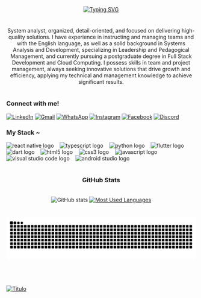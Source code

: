 <div align="center">
  <a href="https://git.io/typing-svg">
    <!-- <img src="https://readme-typing-svg.demolab.com?font=Fira+Code&weight=500&size=22&pause=1000&color=9B59B6&center=true&vCenter=true&random=false&width=524&lines=%E2%8A%B9+Welcome+to+my+profile!+%CB%99%E1%B5%95%CB%99+%E2%8A%B9+" alt="Typing SVG"> -->
    <img src="https://readme-typing-svg.demolab.com?font=Fira+Code&weight=500&size=22&pause=1000&color=9B59B6&center=true&vCenter=true&random=false&width=524&lines=Hello,+I'm+Diogo+Sales!" alt="Typing SVG">
  </a>
</div>

<!-- <img align="center" alt="" src="./src/header-gif.gif"> -->

#

<!-- <p align="center">Analista de sistemas organizado, detalhista e focado em entregar soluções de alta qualidade. Possuo experiência em
instruir e gerir equipes e com a língua inglesa, além de sólida formação em Análise e Desenvolvimento de Sistemas,
especialização em Liderança e Gestão Pedagógica e cursando pós-graduação em Desenvolvimento Full Stack e Cloud
Computing. Tenho habilidades em gerenciar equipes e projetos, sempre buscando soluções inovadoras que
impulsionem o crescimento e a eficiência, aplico meus conhecimentos técnicos e de gestão para alcançar resultados
expressivos.</p> -->

<p align="center">System analyst, organized, detail-oriented, and focused on delivering high-quality solutions. I have experience in instructing and managing teams and with the English language, as well as a solid background in Systems Analysis and Development, specializing in Leadership and Pedagogical Management, and currently pursuing a postgraduate degree in Full Stack Development and Cloud Computing. I possess skills in team and project management, always seeking innovative solutions that drive growth and efficiency, applying my technical and management knowledge to achieve significant results.</p>
  
#

<!-- <img align="right" alt="" height="190px" src="./src/study.gif"> -->

<h3 align="left">Connect with me!</h3>

[![LinkedIn](https://img.shields.io/badge/-LinkedIn-000000?style=for-the-badge&logo=linkedin&logoColor=9B59B6&color=000000)](https://www.linkedin.com/in/diogodobu/)
[![Gmail](https://img.shields.io/badge/-Gmail-000000?style=for-the-badge&logo=gmail&logoColor=9B59B6&color=000000)](mailto:diogodobu@gmail.com?subject=&body=)
[![WhatsApp](https://img.shields.io/badge/-WhatsApp-000000?style=for-the-badge&logo=whatsapp&logoColor=9B59B6&color=000000)](https://wa.me/5561984212998)
[![Instagram](https://img.shields.io/badge/-Instagram-000000?style=for-the-badge&logo=instagram&logoColor=9B59B6&color=000000)](https://www.instagram.com/_digsales/)
[![Facebook](https://img.shields.io/badge/-Facebook-000000?style=for-the-badge&logo=facebook&logoColor=9B59B6&color=000000)](https://www.facebook.com/diogo.sales.9465/)
[![Discord](https://img.shields.io/badge/-Discord-000000?style=for-the-badge&logo=discord&logoColor=9B59B6&color=000000)](https://discord.com/users/tal%20do%20dog#1302)



<h3 align="left">My Stack ~</h3>

<div align="left">
  <!-- React Native -->
  <img src="https://cdn.jsdelivr.net/gh/devicons/devicon/icons/react/react-original.svg" height="25" alt="react native logo" />
  <img width="8" />
  <!-- TypeScript -->
  <img src="https://cdn.jsdelivr.net/gh/devicons/devicon/icons/typescript/typescript-original.svg" height="25" alt="typescript logo" />
  <img width="8" />
  <!-- Python -->
  <img src="https://cdn.jsdelivr.net/gh/devicons/devicon/icons/python/python-original.svg" height="25" alt="python logo" />
  <img width="8" />
  <!-- Flutter -->
  <img src="https://cdn.jsdelivr.net/gh/devicons/devicon/icons/flutter/flutter-original.svg" height="25" alt="flutter logo" />
  <img width="8" />
  <!-- Dart -->
  <img src="https://cdn.jsdelivr.net/gh/devicons/devicon/icons/dart/dart-original.svg" height="25" alt="dart logo" />
  <img width="8" />
  <!-- HTML5 -->
  <img src="https://cdn.jsdelivr.net/gh/devicons/devicon/icons/html5/html5-original.svg" height="25" alt="html5 logo"  />
  <img width="8" />
  <!-- CSS3 -->
  <img src="https://cdn.jsdelivr.net/gh/devicons/devicon/icons/css3/css3-original.svg" height="25" alt="css3 logo"  />
  <img width="8" />
  <!-- JavaScript -->
  <img src="https://cdn.jsdelivr.net/gh/devicons/devicon/icons/javascript/javascript-plain.svg" height="25" alt="javascript logo"  />
  <img width="8" />
  <!-- Visual Studio Code -->
  <img src="https://img.icons8.com/color/452/visual-studio-code-2019.png" height="25" alt="visual studio code logo" />
  <img width="8" />
  <!-- Android Studio -->
  <img src="https://cdn.jsdelivr.net/gh/devicons/devicon/icons/androidstudio/androidstudio-original.svg" height="25" alt="android studio logo" />
  <img width="8" />
</div>


#

<div style="text-align: center;" align="center">
  <h3>GitHub Stats</h3>
  <br>
  <img src="https://github-readme-stats-git-masterrstaa-rickstaa.vercel.app/api?username=digsales&hide_title=true&show_icons=true&include_all_commits=false&count_private=true&line_height=25&hide=issues&bg_color=000&title_color=9B59B6&text_color=FFF&border_radius=3&border_color=36123c&icon_color=9B59B6&theme=jolly" alt="GitHub stats">

  <a href="https://github.com/digsales/github-readme-stats">
    <img src="https://github-readme-stats-git-masterrstaa-rickstaa.vercel.app/api/top-langs/?username=digsales&line_height=10&card_width=290&layout=compact&hide_title=false&count_private=true&langs_count=4&show_icons=true&title_color=9B59B6&hide=html,scss,less&bg_color=000&text_color=8B8B8B&border_radius=3&border_color=561760&count_private=true" alt="Most Used Languages">
  </a>
</div>


#

<picture align="center">
  <source media="(prefers-color-scheme: dark)" srcset="https://raw.githubusercontent.com/digsales/digsales/output/github-contribution-grid-snake-dark.svg">
  <source media="(prefers-color-scheme: light)" srcset="https://raw.githubusercontent.com/digsales/digsales/output/github-contribution-grid-snake-dark.svg">
  <img align="center" alt="github contribution grid snake animation" src="https://raw.githubusercontent.com/digsales/digsales/output/github-contribution-grid-snake.svg">
</picture>

#

<br>

[![Titulo](https://img.shields.io/github/followers/digsales.svg?style=social&label=Follow&maxAge=2592000)](https://github.com/digsales)
